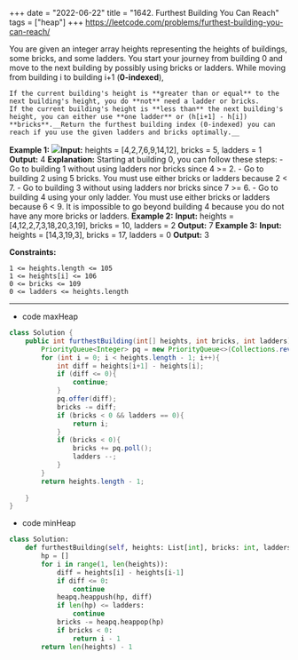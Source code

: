 +++ 
date = "2022-06-22"
title = "1642. Furthest Building You Can Reach"
tags = ["heap"]
+++
https://leetcode.com/problems/furthest-building-you-can-reach/

You are given an integer array heights representing the heights of buildings, some bricks, and some ladders.
You start your journey from building 0 and move to the next building by possibly using bricks or ladders.
While moving from building i to building i+1 (**0-indexed**),
 	
	If the current building's height is **greater than or equal** to the next building's height, you do **not** need a ladder or bricks. 	
	If the current building's height is **less than** the next building's height, you can either use **one ladder** or (h[i+1] - h[i]) **bricks**.__Return the furthest building index (0-indexed) you can reach if you use the given ladders and bricks optimally.__
 
**Example 1:**
![](https://assets.leetcode.com/uploads/2020/10/27/q4.gif)**Input:** heights = [4,2,7,6,9,14,12], bricks = 5, ladders = 1 **Output:** 4 **Explanation:** Starting at building 0, you can follow these steps: - Go to building 1 without using ladders nor bricks since 4 >= 2. - Go to building 2 using 5 bricks. You must use either bricks or ladders because 2 < 7. - Go to building 3 without using ladders nor bricks since 7 >= 6. - Go to building 4 using your only ladder. You must use either bricks or ladders because 6 < 9. It is impossible to go beyond building 4 because you do not have any more bricks or ladders. 
**Example 2:**
**Input:** heights = [4,12,2,7,3,18,20,3,19], bricks = 10, ladders = 2 **Output:** 7 
**Example 3:**
**Input:** heights = [14,3,19,3], bricks = 17, ladders = 0 **Output:** 3 
 
**Constraints:**
 	
	1 <= heights.length <= 105 	
	1 <= heights[i] <= 106 	
	0 <= bricks <= 109 	
	0 <= ladders <= heights.length

---
- code maxHeap
```java
class Solution {
    public int furthestBuilding(int[] heights, int bricks, int ladders) {
        PriorityQueue<Integer> pq = new PriorityQueue<>(Collections.reverseOrder());
        for (int i = 0; i < heights.length - 1; i++){
            int diff = heights[i+1] - heights[i];
            if (diff <= 0){
                continue;
            }
            pq.offer(diff);
            bricks -= diff;
            if (bricks < 0 && ladders == 0){
                return i;
            }
            if (bricks < 0){
                bricks += pq.poll();
                ladders --;
            }
        }
        return heights.length - 1;
        
    }
}
```
- code minHeap
```py
class Solution:
    def furthestBuilding(self, heights: List[int], bricks: int, ladders: int) -> int:
        hp = []
        for i in range(1, len(heights)):
            diff = heights[i] - heights[i-1]
            if diff <= 0:
                continue
            heapq.heappush(hp, diff)
            if len(hp) <= ladders:
                continue
            bricks -= heapq.heappop(hp)
            if bricks < 0:
                return i - 1
        return len(heights) - 1
```

